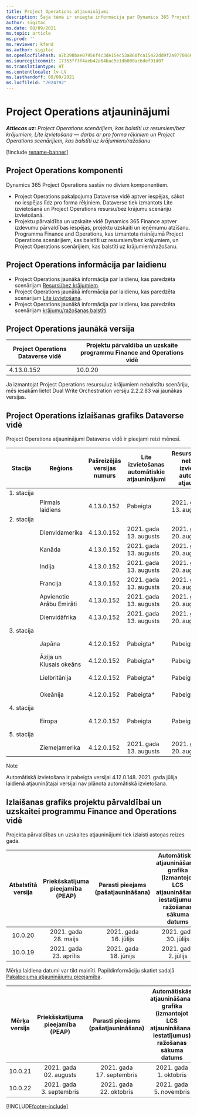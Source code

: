 ```yaml
---
title: Project Operations atjauninājumi
description: Šajā tēmā ir sniegta informācija par Dynamics 365 Project Operations izlaistajām versijām.
author: sigitac
ms.date: 08/09/2021
ms.topic: article
ms.prod: ''
ms.reviewer: kfend
ms.author: sigitac
ms.openlocfilehash: a7b398bae07956f4c3de15ec53a860fca15422dd9f2a977086669ebf2fcdb240
ms.sourcegitcommit: 17353ff3f4aeb42a64bac5e1db000ac6def91d07
ms.translationtype: HT
ms.contentlocale: lv-LV
ms.lasthandoff: 08/09/2021
ms.locfileid: "7024792"
---
```

# <a name="project-operations-updates"></a>Project Operations atjauninājumi

_**Attiecas uz:** Project Operations scenārijiem, kas balstīti uz resursiem/bez krājumiem, Lite izvietošana — darbs ar pro forma rēķiniem un Project Operations scenārijiem, kas balstīti uz krājumiem/ražošanu_

[!include [rename-banner](~/includes/cc-data-platform-banner.md)]

## <a name="project-operations-components"></a>Project Operations komponenti

Dynamics 365 Project Operations sastāv no diviem komponentiem.

- Project Operations pakalpojuma Dataverse vidē aptver iespējas, sākot no iespējas līdz pro forma rēķiniem. Dataverse tiek izmantots Lite izvietošanā un Project Operations resursu/bez krājumu scenāriju izvietošanā.
- Projektu pārvaldība un uzskaite vidē Dynamics 365 Finance aptver izdevumu pārvaldības iespējas, projektu uzskaiti un ieņēmumu atzīšanu. Programma Finance and Operations, kas izmantota risinājumā Project Operations scenārijiem, kas balstīti uz resursiem/bez krājumiem, un Project Operations scenārijiem, kas balstīti uz krājumiem/ražošanu.

## <a name="project-operations-release-notes"></a>Project Operations informācija par laidienu
- Project Operations jaunākā informācija par laidienu, kas paredzēta scenārijam [Resursi/bez krājumiem](whats-new-july-2021-resource-based.md).
- Project Operations jaunākā informācija par laidienu, kas paredzēta scenārijam [Lite izvietošana](../pro/whats-new/whats-new-july-2021-lite.md).
- Project Operations jaunākā informācija par laidienu, kas paredzēta scenārijam [krājumu/ražošanas balstīti](../prod-pma/whats-new/whats-new-jul-2021-stocked.md).

## <a name="project-operations-latest-version"></a>Project Operations jaunākā versija

| Project Operations Dataverse vidē | Projektu pārvaldība un uzskaite programmu Finance and Operations vidē | 
| --- | --- |
| 4.13.0.152 | 10.0.20 |

Ja izmantojat Project Operations resursu/uz krājumiem nebalstītu scenāriju, mēs iesakām lietot Dual Write Orchestration versiju 2.2.2.83 vai jaunākas versijas.

## <a name="release-schedule-for-project-operations-on-dataverse-environment"></a>Project Operations izlaišanas grafiks Dataverse vidē

Project Operations atjauninājumi Dataverse vidē ir pieejami reizi mēnesī. 

| Stacija | Reģions | Pašreizējās versijas numurs | Lite izvietošanas automātiskie atjauninājumi | Resursu/krājumos nebalstītas izvietošanas automātiskie atjauninājumi | Nākamās versijas numurs | Vispārēji pieejamā nākamā versija |
|-----------|-----------------------|-----------------|--------------------|---------------------|---------------------|---------------------|
| 1. stacija |   &nbsp;              |    &nbsp;       | &nbsp;             |      &nbsp;         |      &nbsp;         |      &nbsp;         |
|   &nbsp;  | Pirmais laidiens         |  4.13.0.152     | Pabeigta           | 2021. gada 13. augusts     | TBD                 | 2021. gada 27. augusts     |
| 2. stacija |   &nbsp;              |    &nbsp;       | &nbsp;             |      &nbsp;         |      &nbsp;         |      &nbsp;         |
|   &nbsp;  | Dienvidamerika         |  4.13.0.152     | 2021. gada 13. augusts    | 2021. gada 20. augusts     | TBD                 | 2021. gada 27. augusts     |
|    &nbsp; | Kanāda                |  4.13.0.152     | 2021. gada 13. augusts    | 2021. gada 20. augusts     | TBD                 | 2021. gada 27. augusts     |
|   &nbsp;  | Indija                 |  4.13.0.152     | 2021. gada 13. augusts    | 2021. gada 20. augusts     | TBD                 | 2021. gada 27. augusts     |
|   &nbsp;  | Francija                |  4.13.0.152     | 2021. gada 13. augusts    | 2021. gada 20. augusts     | TBD                 | 2021. gada 27. augusts     |
|   &nbsp;  | Apvienotie Arābu Emirāti  |  4.13.0.152     | 2021. gada 13. augusts    | 2021. gada 20. augusts     | TBD                 | 2021. gada 27. augusts     |
|   &nbsp;  | Dienvidāfrika          |  4.13.0.152     | 2021. gada 13. augusts    | 2021. gada 20. augusts     | TBD                 | 2021. gada 27. augusts     |
| 3. stacija |      &nbsp;           |     &nbsp;      |     &nbsp;         |      &nbsp;         |      &nbsp;         |      &nbsp;         |
|   &nbsp;  | Japāna                 |  4.12.0.152     | Pabeigta*          | Pabeigta            | 4.13.0.152          | 2021. gada 13. augusts     |
|   &nbsp;  | Āzija un Klusais okeāns          |  4.12.0.152     | Pabeigta*          | Pabeigta            | 4.13.0.152          | 2021. gada 13. augusts     |
|   &nbsp;  | Lielbritānija         |  4.12.0.152     | Pabeigta*          | Pabeigta            | 4.13.0.152          | 2021. gada 13. augusts     |
|   &nbsp;  | Okeānija               |  4.12.0.152     | Pabeigta*          | Pabeigta            | 4.13.0.152          | 2021. gada 13. augusts     |
| 4. stacija |     &nbsp;            |     &nbsp;      |     &nbsp;         |      &nbsp;         |      &nbsp;         |      &nbsp;         |
|   &nbsp;  | Eiropa                |  4.12.0.152     | Pabeigta           | Pabeigta            | 4.13.0.152          | 2021. gada 20. augusts     |
| 5. stacija |     &nbsp;            |     &nbsp;      |     &nbsp;         |      &nbsp;         |      &nbsp;         |      &nbsp;         |
|   &nbsp;  | Ziemeļamerika         |  4.12.0.152     | 2021. gada 13. augusts    | 2021. gada 20. augusts     | 4.13.0.152          | 2021. gada 27. augusts     |


> [!NOTE]
> Automātiskā izvietošana ir pabeigta versijai 4.12.0.148. 2021. gada jūlija laidienā atjauninātajai versijai nav plānota automātiskā izvietošana.

## <a name="release-schedule-for-project-management-and-accounting-in-the-finance-and-operations-apps-environment"></a>Izlaišanas grafiks projektu pārvaldībai un uzskaitei programmu Finance and Operations vidē

Projekta pārvaldības un uzskaites atjauninājumi tiek izlaisti astoņas reizes gadā.

|          Atbalstītā versija          | Priekšskatījuma pieejamība (PEAP) | Parasti pieejams (pašatjaunināšana) | Automātiskās atjaunināšanas grafika (izmantojot LCS atjaunināšanas iestatījumus) ražošanas sākuma datums |   Pakalpojumu izbeigšana   |
|:-------------------------:|:---------------------------:|:---------------------------------:|:--------------------------------------------------------------------:|:------------------:|
|          10.0.20          |         2021. gada 28. maijs        |           2021. gada 16. jūlijs           |                             2021. gada 30. jūlijs                             |  2021. gada 22. oktobris  |
|          10.0.19          |        2021. gada 23. aprīlis       |            2021. gada 18. jūnijs           |                             2021. gada 2. jūlijs                             | 2021. gada 17. septembris |



Mērķa laidiena datumi var tikt mainīti. Papildinformāciju skatiet sadaļā [Pakalpojuma atjauninājumu pieejamība](/dynamics365/fin-ops-core/fin-ops/get-started/public-preview-releases?toc=%2fdynamics365%2ffinance%2ftoc.json).

|          Mērķa versija          | Priekšskatījuma pieejamība (PEAP) | Parasti pieejams (pašatjaunināšana) | Automātiskās atjaunināšanas grafika (izmantojot LCS atjaunināšanas iestatījumus) ražošanas sākuma datums |   Pakalpojumu izbeigšana   |
|:-------------------------:|:---------------------------:|:---------------------------------:|:--------------------------------------------------------------------:|:------------------:|
|          10.0.21          |         2021. gada 02. augusts     |           2021. gada 17. septembris      |                             2021. gada 1. oktobris                           |  2021. gada 10. decembris  |
|          10.0.22          |      2021. gada 3. septembris      |          2021. gada 22. oktobris         |                           2021. gada 5. novembris                           |  2022. gada 14. janvāris  |

[!INCLUDE[footer-include](../includes/footer-banner.md)]
